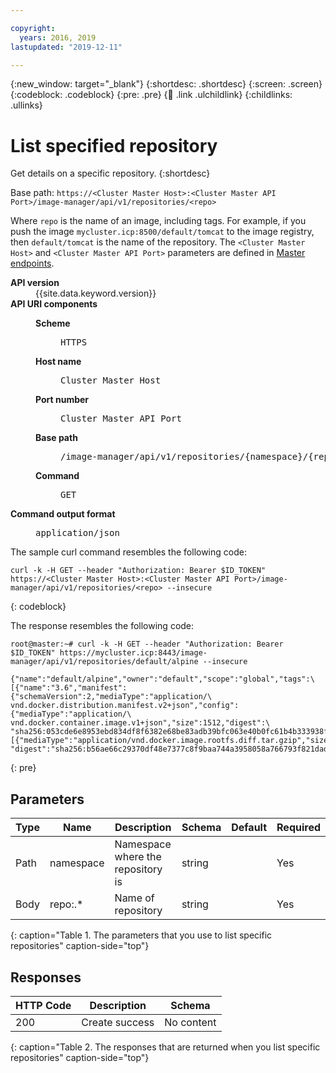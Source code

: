 ```yaml
---

copyright:
  years: 2016, 2019
lastupdated: "2019-12-11"

---
```


{:new_window: target="_blank"}
{:shortdesc: .shortdesc}
{:screen: .screen}
{:codeblock: .codeblock}
{:pre: .pre}
{:child: .link .ulchildlink}
{:childlinks: .ullinks}

# List specified repository

Get details on a specific repository.
{:shortdesc}

Base path: `https://<Cluster Master Host>:<Cluster Master API Port>/image-manager/api/v1/repositories/<repo>`

Where `repo` is the name of an image, including tags. For example, if you push the image `mycluster.icp:8500/default/tomcat` to the image registry, then `default/tomcat` is the name of the repository. The `<Cluster Master Host>` and `<Cluster Master API Port>` parameters are defined in [Master endpoints](../../installer/3.2.2/cluster_endpoints.md#master).


<dl>
<dt><b>API version</b></dt>
<dd>{{site.data.keyword.version}}</dd>
<dt><b>API URI components</b></dt>
<dd>
<dl>
<dt><b>Scheme</b></dt>
<dd><pre>HTTPS</pre></dd>
<dt><b>Host name</b></dt>
<dd><pre>Cluster Master Host</pre></dd>
<dt><b>Port number</b></dt>
<dd><pre>Cluster Master API Port</pre></dd>
<dt><b>Base path</b></dt>
<dd><pre>/image-manager/api/v1/repositories/{namespace}/{repo}</pre></dd>
<dt><b>Command</b></dt>
<dd><pre>GET</pre></dd>
</dl>
</dd>
<dt><b>Command output format</b></dt>
<dd><pre>application/json</pre></dd>
</dl>


The sample curl command resembles the following code:

```
curl -k -H GET --header "Authorization: Bearer $ID_TOKEN" https://<Cluster Master Host>:<Cluster Master API Port>/image-manager/api/v1/repositories/<repo> --insecure
```
{: codeblock}

The response resembles the following code:

```
root@master:~# curl -k -H GET --header "Authorization: Bearer $ID_TOKEN" https://mycluster.icp:8443/image-manager/api/v1/repositories/default/alpine --insecure

{"name":"default/alpine","owner":"default","scope":"global","tags":\
[{"name":"3.6","manifest":{"schemaVersion":2,"mediaType":"application/\
vnd.docker.distribution.manifest.v2+json","config":{"mediaType":"application/\
vnd.docker.container.image.v1+json","size":1512,"digest":\
"sha256:053cde6e8953ebd834df8f6382e68be83adb39bfc063e40b0fc61b4b333938f1"},"layers":[{"mediaType":"application/vnd.docker.image.rootfs.diff.tar.gzip","size":1991435,\
"digest":"sha256:b56ae66c29370df48e7377c8f9baa744a3958058a766793f821dadcb144a4647"}]}}]}root@master:~#
```
{: pre}

## Parameters

|Type|Name|Description|Schema|Default|Required|
|----|----|-----------|------|-------|--------|
|Path|namespace|Namespace where the repository is|string| |Yes|
|Body|repo:.*|Name of repository|string| |Yes|
{: caption="Table 1. The parameters that you use to list specific repositories" caption-side="top"}

## Responses

|HTTP Code|Description|Schema|
|---------|-----------|------|
|200|Create success|No content|
{: caption="Table 2. The responses that are returned when you list specific repositories" caption-side="top"}
